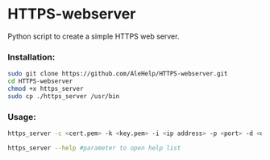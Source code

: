 # HTTPS-webserver
Python script to create a simple HTTPS web server.

### Installation:
```bash
sudo git clone https://github.com/AleHelp/HTTPS-webserver.git
cd HTTPS-webserver
chmod +x https_server 
sudo cp ./https_server /usr/bin
```

### Usage:
```bash
https_server -c <cert.pem> -k <key.pem> -i <ip address> -p <port> -d <directory to server> #The parameters -i, -p, and -d are not mandatory; default values can be used.
```
```bash
https_server --help #parameter to open help list
```
